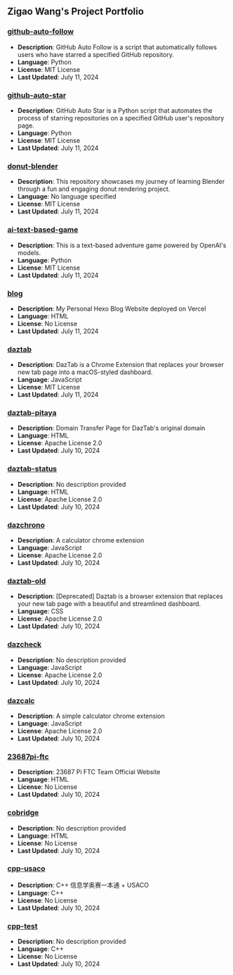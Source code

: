 ## Zigao Wang's Project Portfolio

### [github-auto-follow](https://github.com/ZigaoWang/github-auto-follow)
- **Description**: GitHub Auto Follow is a script that automatically follows users who have starred a specified GitHub repository.
- **Language**: Python
- **License**: MIT License
- **Last Updated**: July 11, 2024

### [github-auto-star](https://github.com/ZigaoWang/github-auto-star)
- **Description**: GitHub Auto Star is a Python script that automates the process of starring repositories on a specified GitHub user's repository page.
- **Language**: Python
- **License**: MIT License
- **Last Updated**: July 11, 2024

### [donut-blender](https://github.com/ZigaoWang/donut-blender)
- **Description**: This repository showcases my journey of learning Blender through a fun and engaging donut rendering project.
- **Language**: No language specified
- **License**: MIT License
- **Last Updated**: July 11, 2024

### [ai-text-based-game](https://github.com/ZigaoWang/ai-text-based-game)
- **Description**: This is a text-based adventure game powered by OpenAI's models.
- **Language**: Python
- **License**: MIT License
- **Last Updated**: July 11, 2024

### [blog](https://github.com/ZigaoWang/blog)
- **Description**: My Personal Hexo Blog Website deployed on Vercel
- **Language**: HTML
- **License**: No License
- **Last Updated**: July 11, 2024

### [daztab](https://github.com/ZigaoWang/daztab)
- **Description**: DazTab is a Chrome Extension that replaces your browser new tab page into a macOS-styled dashboard.
- **Language**: JavaScript
- **License**: MIT License
- **Last Updated**: July 11, 2024

### [daztab-pitaya](https://github.com/ZigaoWang/daztab-pitaya)
- **Description**: Domain Transfer Page for DazTab's original domain
- **Language**: HTML
- **License**: Apache License 2.0
- **Last Updated**: July 10, 2024

### [daztab-status](https://github.com/ZigaoWang/daztab-status)
- **Description**: No description provided
- **Language**: HTML
- **License**: Apache License 2.0
- **Last Updated**: July 10, 2024

### [dazchrono](https://github.com/ZigaoWang/dazchrono)
- **Description**: A calculator chrome extension
- **Language**: JavaScript
- **License**: Apache License 2.0
- **Last Updated**: July 10, 2024

### [daztab-old](https://github.com/ZigaoWang/daztab-old)
- **Description**: [Deprecated] Daztab is a browser extension that replaces your new tab page with a beautiful and streamlined dashboard.
- **Language**: CSS
- **License**: Apache License 2.0
- **Last Updated**: July 10, 2024

### [dazcheck](https://github.com/ZigaoWang/dazcheck)
- **Description**: No description provided
- **Language**: JavaScript
- **License**: Apache License 2.0
- **Last Updated**: July 10, 2024

### [dazcalc](https://github.com/ZigaoWang/dazcalc)
- **Description**: A simple calculator chrome extension
- **Language**: JavaScript
- **License**: Apache License 2.0
- **Last Updated**: July 10, 2024

### [23687pi-ftc](https://github.com/ZigaoWang/23687pi-ftc)
- **Description**: 23687 Pi FTC Team Official Website
- **Language**: HTML
- **License**: No License
- **Last Updated**: July 10, 2024

### [cobridge](https://github.com/ZigaoWang/cobridge)
- **Description**: No description provided
- **Language**: HTML
- **License**: No License
- **Last Updated**: July 10, 2024

### [cpp-usaco](https://github.com/ZigaoWang/cpp-usaco)
- **Description**: C++ 信息学奥赛一本通 + USACO
- **Language**: C++
- **License**: No License
- **Last Updated**: July 10, 2024

### [cpp-test](https://github.com/ZigaoWang/cpp-test)
- **Description**: No description provided
- **Language**: C++
- **License**: No License
- **Last Updated**: July 10, 2024

